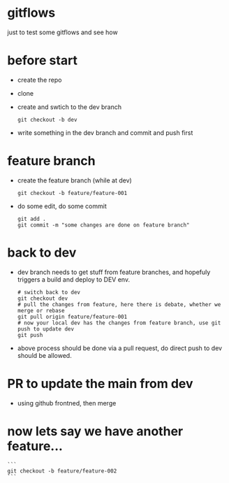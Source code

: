 # gitflows
just to test some gitflows and see how


# before start

* create the repo
* clone
* create and swtich to the dev branch

    ```
    git checkout -b dev
    ```

* write something in the dev branch and commit and push first

# feature branch

* create the feature branch (while at dev)

    ```
    git checkout -b feature/feature-001
    ```

* do some edit, do some commit

    ```
    git add .
    git commit -m "some changes are done on feature branch"
    ```

# back to dev

* dev branch needs to get stuff from feature branches, and hopefuly triggers a build and deploy to DEV env.


    ```
    # switch back to dev
    git checkout dev
    # pull the changes from feature, here there is debate, whether we merge or rebase
    git pull origin feature/feature-001
    # now your local dev has the changes from feature branch, use git push to update dev
    git push
    ```

* above process should be done via a pull request, do direct push to dev should be allowed.

# PR to update the main from dev

* using github frontned, then merge

# now lets say we have another feature...

    ```
    git checkout -b feature/feature-002
    ```

